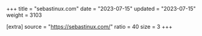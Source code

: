 +++
title = "sebastinux.com"
date = "2023-07-15"
updated = "2023-07-15"
weight = 3103

[extra]
source = "https://sebastinux.com/"
ratio = 40
size = 3
+++
